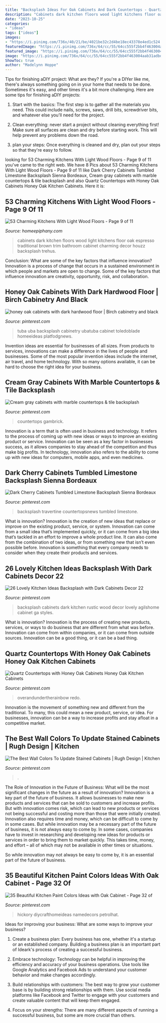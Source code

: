 ```yaml
---
title: "Backsplash Ideas For Oak Cabinets And Dark Countertops - Quartz Countertops With Honey Oak Cabinets Honey Oak Kitchen Cabinets"
description: "Cabinets dark kitchen floors wood light kitchens floor oak espresso traditional brown trim bathroom cabinet charming decor houzz backsplash trehus"
date: "2023-10-25"
categories:
- "ideas"
tags: ["ideas"]
images:
- "https://i.pinimg.com/736x/40/21/be/4021be32c2d4be18ec43378e4ed1c524.jpg"
featuredImage: "https://i.pinimg.com/736x/64/cc/55/64cc555f2bb4f463004aab31adbdaa64.jpg"
featured_image: "https://i.pinimg.com/736x/64/cc/55/64cc555f2bb4f463004aab31adbdaa64.jpg"
image: "https://i.pinimg.com/736x/64/cc/55/64cc555f2bb4f463004aab31adbdaa64.jpg"
ShowToc: true
author: "Madelynn Hoppe"
---
```



Tips for finishing aDIY project: What are they?
If you're a DIYer like me, there's always something going on in your home that needs to be done. Sometimes it's easy, and other times it's a bit more challenging. Here are some tips for finishing aDIY projects:
1. Start with the basics: The first step is to gather all the materials you need. This could include nails, screws, saws, drill bits, screwdriver bits, and whatever else you'll need for the project.

2. Clean everything: never start a project without cleaning everything first! Make sure all surfaces are clean and dry before starting work. This will help prevent any problems down the road.

3. plan your steps: Once everything is cleaned and dry, plan out your steps so that they're easy to follow.

	

		
looking for 53 Charming Kitchens With Light Wood Floors - Page 9 of 11 you've came to the right web. We have 8 Pics about 53 Charming Kitchens With Light Wood Floors - Page 9 of 11 like Dark Cherry Cabinets Tumbled Limestone Backsplash Sienna Bordeaux, Cream gray cabinets with marble countertops &amp; tile backsplash and also Quartz Countertops with Honey Oak Cabinets Honey Oak Kitchen Cabinets. Here it is:
		
    
## 53 Charming Kitchens With Light Wood Floors - Page 9 Of 11

<img loading=lazy src="https://homeepiphany.com/wp-content/uploads/2015/08/53-Charming-Kitchens-With-Light-Wood-Floors-42.jpg" onerror="this.onerror=null;this.src='https://tse3.mm.bing.net/th?id=OIP.0soiLyj7hQEOChF03sz1uAHaKP&amp;pid=15.1';" alt="53 Charming Kitchens With Light Wood Floors - Page 9 of 11">

_Source: homeepiphany.com_

>cabinets dark kitchen floors wood light kitchens floor oak espresso traditional brown trim bathroom cabinet charming decor houzz backsplash trehus. 

	

Conclusion: What are some of the key factors that influence innovation?
Innovation is a process of change that occurs in a sustained environment in which people and markets are open to change. Some of the key factors that influence innovation are creativity, opportunity, risk, and collaboration.

    
## Honey Oak Cabinets With Dark Hardwood Floor | Birch Cabinetry And Black

<img loading=lazy src="https://i.pinimg.com/736x/bc/b0/77/bcb0774c095bec966e42f7c80254e8dd--kitchen-floors-kitchen-counters.jpg?b=t" onerror="this.onerror=null;this.src='https://tse2.mm.bing.net/th?id=OIP.EQI5nvw9slIUKEueQB8N7wHaFj&amp;pid=15.1';" alt="honey oak cabinets with dark hardwood floor | Birch cabinetry and black">

_Source: pinterest.com_

>tuba uba backsplash cabinetry ubatuba cabinet toledoblade homeeideas platfodgnews. 

	

Invention ideas are essential for businesses of all sizes. From products to services, innovations can make a difference in the lives of people and businesses. Some of the most popular invention ideas include the internet, air travel, and home technology. With so many options available, it can be hard to choose the right idea for your business.

    
## Cream Gray Cabinets With Marble Countertops &amp; Tile Backsplash

<img loading=lazy src="https://i.pinimg.com/736x/c2/26/5a/c2265ae5fcb3b891616cb7a4d1aac9c0.jpg" onerror="this.onerror=null;this.src='https://tse4.mm.bing.net/th?id=OIP.M2rvOaFfF8C-jm8HK2NGnQHaJ-&amp;pid=15.1';" alt="Cream gray cabinets with marble countertops &amp; tile backsplash">

_Source: pinterest.com_

>countertops gambrick. 

	

Innovation is a term that is often used in business and technology. It refers to the process of coming up with new ideas or ways to improve an existing product or service. Innovation can be seen as a key factor in businesses success, as it allows companies to stay ahead of the competition and thus make big profits. In technology, innovation also refers to the ability to come up with new ideas for computers, mobile apps, and even medicines.

    
## Dark Cherry Cabinets Tumbled Limestone Backsplash Sienna Bordeaux

<img loading=lazy src="https://i.pinimg.com/736x/54/97/5d/54975d7b36747431f9592c8294010c95.jpg" onerror="this.onerror=null;this.src='https://tse3.mm.bing.net/th?id=OIP.ibQfvXhYs_7PzphSo-YEUQHaLH&amp;pid=15.1';" alt="Dark Cherry Cabinets Tumbled Limestone Backsplash Sienna Bordeaux">

_Source: pinterest.com_

>backsplash travertine countertopsnews tumbled limestone. 

	

What is innovation?
Innovation is the creation of new ideas that replace or improve on the existing product, service, or system. Innovation can come from a small idea that’s implemented quickly, or it can come from a big idea that’s tackled in an effort to improve a whole product line. It can also come from the combination of two ideas, or from something new that isn’t even possible before. Innovation is something that every company needs to consider when they create their products and services.

    
## 26 Lovely Kitchen Ideas Backsplash With Dark Cabinets Decor 22

<img loading=lazy src="https://i.pinimg.com/736x/a6/ee/7f/a6ee7f97d56fb83f72860f112cf83ffe.jpg" onerror="this.onerror=null;this.src='https://tse4.mm.bing.net/th?id=OIP.IUxFnW-g0cHXMg16k61SFAHaNK&amp;pid=15.1';" alt="26 Lovely Kitchen Ideas Backsplash with Dark Cabinets Decor 22">

_Source: pinterest.com_

>backsplash cabinets dark kitchen rustic wood decor lovely agilshome cabinet ga styles. 

	

What is innovation?
Innovation is the process of creating new products, services, or ways to do business that are different from what was before. Innovation can come from within companies, or it can come from outside sources. Innovation can be a good thing, or it can be a bad thing.

    
## Quartz Countertops With Honey Oak Cabinets Honey Oak Kitchen Cabinets

<img loading=lazy src="https://i.pinimg.com/736x/64/cc/55/64cc555f2bb4f463004aab31adbdaa64.jpg" onerror="this.onerror=null;this.src='https://tse2.mm.bing.net/th?id=OIP.ArovwQd4ZbO-5BQWg7cmkAHaF-&amp;pid=15.1';" alt="Quartz Countertops with Honey Oak Cabinets Honey Oak Kitchen Cabinets">

_Source: pinterest.com_

>overandundertherainbow redo. 

	

Innovation is the movement of something new and different from the traditional. To many, this could mean a new product, service, or idea. For businesses, innovation can be a way to increase profits and stay afloat in a competitive market.

    
## The Best Wall Colors To Update Stained Cabinets | Rugh Design | Kitchen

<img loading=lazy src="https://i.pinimg.com/736x/bc/70/aa/bc70aa6a16b4c8174c72a594a826954c.jpg" onerror="this.onerror=null;this.src='https://tse4.mm.bing.net/th?id=OIP.BxJa3X2v10_9FGdhjd1bNAHaLJ&amp;pid=15.1';" alt="The Best Wall Colors To Update Stained Cabinets | Rugh Design | Kitchen">

_Source: pinterest.com_

>. 

	

The Role of Innovation in the Future of Business: What will be the most significant changes in the future as a result of innovation?
Innovation is a key part of the future of business. It allows businesses to make new products and services that can be sold to customers and increase profits. But with innovation comes risk, which can lead to new products or services not being successful and costing more than those that were initially created. Innovation also requires time and money, which can be difficult to come by in some cases.
But while innovation may be a necessary part of the future of business, it is not always easy to come by. In some cases, companies have to invest in researching and developing new ideas for products or services in order to bring them to market quickly. This takes time, money, and effort – all of which may not be available in other times or situations.

So while innovation may not always be easy to come by, it is an essential part of the future of business.

    
## 35 Beautiful Kitchen Paint Colors Ideas With Oak Cabinet - Page 32 Of

<img loading=lazy src="https://i.pinimg.com/736x/40/21/be/4021be32c2d4be18ec43378e4ed1c524.jpg" onerror="this.onerror=null;this.src='https://tse2.mm.bing.net/th?id=OIP.VtFBDAlTy5rC5qO51elvzQHaKw&amp;pid=15.1';" alt="35 Beautiful Kitchen Paint Colors Ideas with Oak Cabinet - Page 32 of">

_Source: pinterest.com_

>hickory diycrafthomeideas namedecors petrolhat. 

	

Ideas for improving your business: What are some ways to improve your business?
1. Create a business plan: Every business has one, whether it's a startup or an established company. Building a business plan is an important part of Ideark's process of creating a successful business.
2. Embrace technology: Technology can be helpful in improving the efficiency and accuracy of your business operations. Use tools like Google Analytics and Facebook Ads to understand your customer behavior and make changes accordingly.

3. Build relationships with customers: The best way to grow your customer base is by building strong relationships with them. Use social media platforms like Facebook and Twitter to engage with your customers and create valuable content that will keep them engaged.

4. Focus on your strengths: There are many different aspects of running a successful business, but some are more crucial than others.


